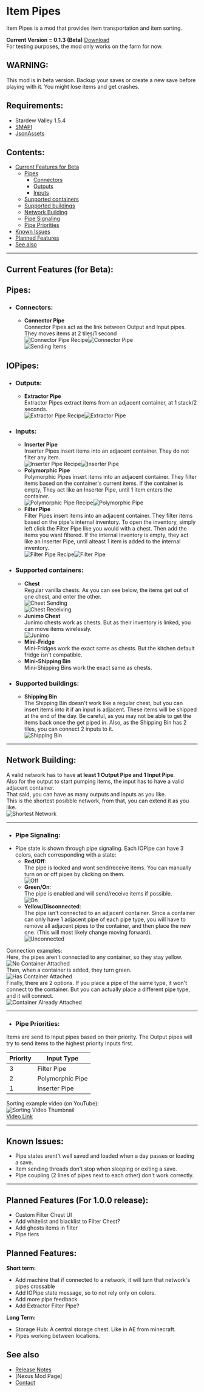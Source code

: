 # Item Pipes
Item Pipes is a mod that provides item transportation and item sorting.

**Current Version = 0.1.3 (Beta)** [Download](https://github.com/sergiomadd/StardewValleyMods/releases/tag/0.1.3)  
For testing purposes, the mod only works on the farm for now. 

## WARNING:
This mod is in beta version. Backup your saves or create a new save before playing with it. You might lose items and get crashes.

## Requirements:
- Stardew Valley 1.5.4
- [SMAPI](https://smapi.io/)
- [JsonAssets](https://www.nexusmods.com/stardewvalley/mods/1720)  

## Contents:
- [Current Features for Beta](#current-features-for-beta)
	- [Pipes](#pipes)
		- [Connectors](#connectors)
		- [Outputs](#outputs)
		- [Inputs](#inputs)
	-  [Supported containers](#supported-containers)
	-  [Supported buildings](#supported-buildings)
	-  [Network Building](#network-building)
	-  [Pipe Signaling](#pipe-signaling)
	-  [Pipe Priorities](#pipe-priorities)
-  [Known Issues](#known-issues)
-  [Planned Features](#planned-features)
-  [See also](#see-also)

---

## Current Features (for Beta):

## Pipes:
- ### Connectors:
	- **Connector Pipe**  
Connector Pipes act as the link between Output and Input pipes.  
They moves items at 2 tiles/1 second  
![Connector Pipe Recipe](img/recipes/ConnectorPipeRecipe.PNG)![Connector Pipe](img/ConnectorPipe.png)  
![Sending Items](gifs/ItemSendingGif.gif) 

## IOPipes:
- ### Outputs:
	- **Extractor Pipe**  
Extractor Pipes extract items from an adjacent container, at 1 stack/2 seconds.  
![Extractor Pipe Recipe](img/recipes/ExtractorPipeRecipe.PNG)![Extractor Pipe](img/ExtractorPipe.png)   
- ### Inputs:
	- **Inserter Pipe**  
Inserter Pipes insert items into an adjacent container. They do not filter any item.  
![Inserter Pipe Recipe](img/recipes/InserterPipeRecipe.PNG)![Inserter Pipe](img/InserterPipe.png)  
	- **Polymorphic Pipe**  
Polymorphic Pipes insert items into an adjacent container. They filter items based on the container's current items. If the container is empty, They act like an Inserter Pipe, until 1 item enters the container.  
![Polymorphic Pipe Recipe](img/recipes/PolymorphicPipeRecipe.PNG)![Polymorphic Pipe](img/PolymorphicPipe.png)  
	- **Filter Pipe**  
Filter Pipes insert items into an adjacent container. They filter items based on the pipe's internal inventory. To open the inventory, simply left click the Filter Pipe like you would with a chest. Then add the items you want filtered. If the internal inventory is empty, they act like an Inserter Pipe, until alteast 1 item is added to the internal inventory.  
![Filter Pipe Recipe](img/recipes/FilterPipeRecipe.PNG)![Filter Pipe](img/FilterPipe.png)  

- ### Supported containers:  
	- **Chest**  
Regular vanilla chests. As you can see below, the items get out of one chest, and enter the other.  
![Chest Sending](gifs/ChestSendingGif.gif)  
![Chest Receiving](gifs/ChestReceivingGif.gif)  
	- **Junimo Chest**  
Junimo chests work as chests. But as their inventory is linked, you can move items wirelessly.  
![Junimo](gifs/JunimoGif.gif)  
	- **Mini-Fridge**  
Mini-Fridges work the exact same as chests. But the kitchen default fridge isn't compatible.
	- **Mini-Shipping Bin**  
Mini-Shipping Bins work the exact same as chests.  

- ### Supported buildings:
	- **Shipping Bin**  
The Shipping Bin doesn't work like a regular chest, but you can insert items into it if an input is adjacent. These items will be shipped at the end of the day. 
Be careful, as you may not be able to get the items back once the get piped in.  Also, as the Shipping Bin has 2 tiles, you can connect 2 inputs to it.  
![Shipping Bin](gifs/ShippingBinGif.gif)  

---

## Network Building:
A valid network has to have **at least 1 Output Pipe and 1 Input Pipe**.  
Also for the output to start pumping items, the input has to have a valid adjacent container.  
That said, you can have as many outputs and inputs as you like.  
This is the shortest posibble network, from that, you can extend it as you like.  
![Shortest Network](img/ShortestNetwork.PNG)  

---

- ### Pipe Signaling: 
- Pipe state is shown through pipe signaling. Each IOPipe can have 3 colors, each corresponding with a state:
	- **Red/Off**:  
	The pipe is locked and wont send/receive items. You can manually turn on or off pipes by clicking on them.  
	![Off](img/AllOff.PNG) 
	- **Green/On**:  
	The pipe is enabled and will send/receive items if possible.  
	![On](img/AllOn.PNG)
	- **Yellow/Disconnected**:  
	The pipe isn't connected to an adjacent container. Since a container can only have 1 adjacent pipe of each pipe type, you will have to remove all adjacent pipes to the container, and then place the new one. (This will most likely change moving forward).  
	![Unconnected](img/AllUnconnected.PNG)  

Connection examples:  
Here, the pipes aren't connected to any container, so they stay yellow.  
![No Container Attached](img/NoContainer.PNG)  
Then, when a container is added, they turn green.  
![Has Container Attached](img/HaveContainer.PNG)  
Finally, there are 2 options. If you place a pipe of the same type, it won't connect to the container. But you can actually place a different pipe type, and it will connect.  
![Container Already Attached](img/IOAlreadyAttached.PNG)  


---

- ### Pipe Priorities:
Items are send to Input pipes based on their priority. The Output pipes will try to send items to the highest priority Inputs first.

| Priority  | Input Type |
| ------------- | ------------- |
| 3  | Filter Pipe  |
| 2  | Polymorphic Pipe  |
| 1  | Inserter Pipe  |

Sorting example video (on YouTube):  
![Sorting Video Thumbnail](img/SortingVidThumbnail.PNG)  
[Video Link](https://www.youtube.com/watch?v=fsE97re6drE&ab_channel=sergiomadd)  

---

## Known Issues:
- Pipe states arent't well saved and loaded when a day passes or loading a save.
- Item sending threads don't stop when sleeping or exiting a save.
- Pipe coupling (2 lines of pipes next to each other) don't work correctly.

---

## Planned Features (For 1.0.0 release):
- Custom Filter Chest UI
- Add whitelist and blacklist to Filter Chest?
- Add ghosts items in filter
- Pipe tiers

## Planned Features:
**Short term:**
- Add machine that if connected to a network, it will turn that network's pipes crossable
- Add IOPipe state message, so to not rely only on colors.
- Add more pipe feedback
- Add Extractor Filter Pipe?

**Long Term:**
- Storage Hub: A central storage chest. Like in AE from minecraft.
- Pipes working between locations.

## See also
- [Release Notes](https://github.com/sergiomadd/StardewValleyMods/edit/main/ItemPipes/docs/release-notes.md)
- [Nexus Mod Page]
- [Contact](https://twitter.com/sergio_madd)
